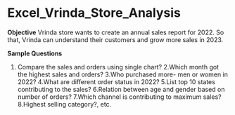 # Excel_Vrinda_Store_Analysis

**Objective**
Vrinda store wants to create an annual sales report for 2022. So that, Vrinda can understand their customers and grow more sales in 2023.

**Sample Questions**

1. Compare the sales and orders using single chart?
2.Which month got the highest sales and orders?
3.Who purchased more- men or women in 2022?
4.What are different order status in 2022?
5.List top 10 states contributing to the sales?
6.Relation between age and gender based on number of orders?
7.Which channel is contributing to maximum sales?
8.Highest selling category?, etc.
